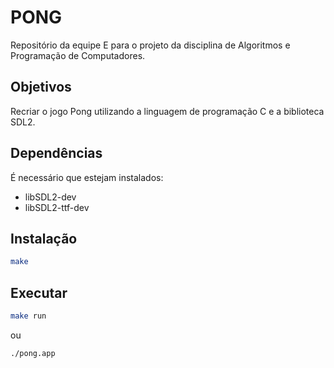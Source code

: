 # PONG

Repositório da equipe E para o projeto da disciplina de Algoritmos e Programação de Computadores.

## Objetivos
Recriar o jogo Pong utilizando a linguagem de programação C e a biblioteca SDL2.

## Dependências
É necessário que estejam instalados:
* libSDL2-dev
* libSDL2-ttf-dev

## Instalação

```bash
make
```
## Executar

```bash
make run
``` 
ou 
```bash
./pong.app
```
